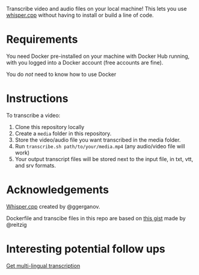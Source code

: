 Transcribe video and audio files on your local machine!
This lets you use [whisper.cpp](https://github.com/ggerganov/whisper.cpp) without having to install or build a line of code.

# Requirements
You need Docker pre-installed on your machine with Docker Hub running, with you logged into a Docker account (free accounts are fine).

You do _not_ need to know how to use Docker

# Instructions
To transcribe a video:
1. Clone this repository locally
2. Create a `media` folder in this repository.
3. Store the video/audio file you want transcribed in the media folder.
4. Run `transcribe.sh path/to/your/media.mp4` (any audio/video file will work)
5. Your output transcript files will be stored next to the input file, in txt, vtt, and srv formats.

# Acknowledgements
[Whisper.cpp](https://github.com/ggerganov/whisper.cpp) created by @ggerganov. 

Dockerfile and transcibe files in this repo are based on [this gist](https://gist.github.com/reitzig/6582edd485a5d0a8b68600dab3b0861b) made by @reitzig

# Interesting potential follow ups
[Get multi-lingual transcription](https://huggingface.co/spaces/openai/whisper/discussions/81)